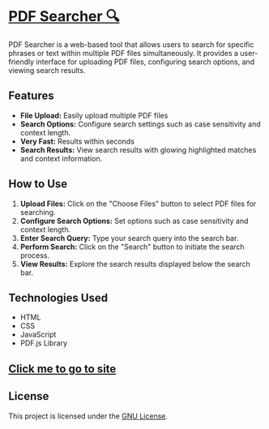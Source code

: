 # [PDF Searcher 🔍](https://sankeer28.github.io/PDF-Searcher/)

PDF Searcher is a web-based tool that allows users to search for specific phrases or text within multiple PDF files simultaneously. It provides a user-friendly interface for uploading PDF files, configuring search options, and viewing search results.

## Features
- **File Upload:** Easily upload multiple PDF files
- **Search Options:** Configure search settings such as case sensitivity and context length.
- **Very Fast:** Results within seconds
- **Search Results:** View search results with glowing highlighted matches and context information.

## How to Use
1. **Upload Files:** Click on the "Choose Files" button to select PDF files for searching.
2. **Configure Search Options:** Set options such as case sensitivity and context length.
3. **Enter Search Query:** Type your search query into the search bar.
4. **Perform Search:** Click on the "Search" button to initiate the search process.
5. **View Results:** Explore the search results displayed below the search bar.

## Technologies Used
- HTML
- CSS
- JavaScript
- PDF.js Library

## [Click me to go to site](https://sankeer28.github.io/PDF-Searcher/)


## License
This project is licensed under the [GNU License](LICENSE).
